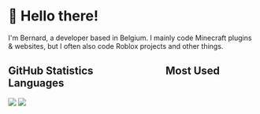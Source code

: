 <h1>👋 Hello there!</h1>

I'm Bernard, a developer based in Belgium. I mainly code Minecraft plugins & websites, but I often also code Roblox projects and other things.

<h2>GitHub Statistics       Most Used Languages</h3>
<a href="#"><img src="https://github-readme-stats.vercel.app/api?username=eendjebernard&show_icons=true&count_private=true&include_all_commits=true&hide_title=true&hide_border=true&hide_rank=true&theme=chartreuse-dark&bg_color=00000000"/></a>
<a href="#"><img src="https://github-readme-stats.vercel.app/api/top-langs?username=eendjebernard&hide_title=true&hide_border=true&layout=compact&theme=chartreuse-dark&bg_color=00000000"/></a>
